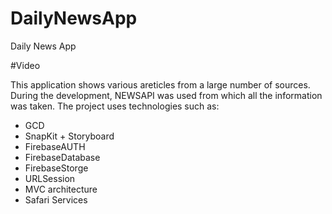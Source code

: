 # DailyNewsApp

Daily News App

#Video

This application shows various areticles from a large number of sources. During the development, NEWSAPI was used from which all the information was taken. The project uses technologies such as:
- GCD
- SnapKit + Storyboard
- FirebaseAUTH
- FirebaseDatabase
- FirebaseStorge
- URLSession
- MVC architecture
- Safari Services
